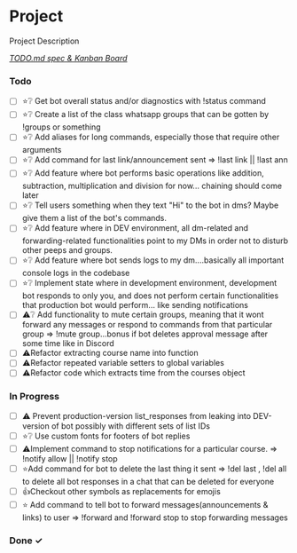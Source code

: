 # Project

Project Description

<em>[TODO.md spec & Kanban Board](https://bit.ly/3fCwKfM)</em>

### Todo

- [ ] ⭐❔ Get bot overall status and/or diagnostics with !status command  
- [ ] ⭐❔ Create a list of the class whatsapp groups that can be gotten by !groups or something  
- [ ] ⭐❔ Add aliases for long commands, especially those that require other arguments  
- [ ] ⭐❔ Add command for last link/announcement sent => !last link || !last ann  
- [ ] ⭐❔ Add feature where bot performs basic operations like addition, subtraction, multiplication and division for now... chaining should come later  
- [ ] ⭐❔ Tell users something when they text "Hi" to the bot in dms? Maybe give them a list of the bot's commands.  
- [ ] ⭐❔ Add feature where in DEV environment, all dm-related and forwarding-related functionalities point to my DMs in order not to disturb other peeps and groups.  
- [ ] ⭐❔ Add feature where bot sends logs to my dm....basically all important console logs in the codebase  
- [ ] ⭐❔ Implement state where in development environment, development bot responds to only you, and does not perform certain functionalities that production bot would perform... like sending notifications  
- [ ] ⚠️❔ Add functionality to mute certain groups, meaning that it wont forward any messages or respond to commands from that particular group => !mute group...bonus if bot deletes approval message after some time like in Discord  
- [ ] ⚠️Refactor extracting course name into function  
- [ ] ⚠️Refactor repeated variable setters to global variables  
- [ ] ⚠️Refactor code which extracts time from the courses object  

### In Progress

- [ ] ⚠️ Prevent production-version list_responses from leaking into DEV-version of bot possibly with different sets of list IDs  
- [ ] ⭐❔ Use custom fonts for footers of bot replies  
- [ ] ⚠️Implement command to stop notifications for a particular course. => !notify allow <course> || !notify stop <course>  
- [ ] ⭐Add command for bot to delete the last thing it sent => !del last , !del all to delete all bot responses in a chat that can be deleted for everyone  
- [ ] 👍Checkout other symbols as replacements for emojis  
- [ ] ⭐ Add command to tell bot to forward messages(announcements & links) to user => !forward and !forward stop to stop forwarding messages  

### Done ✓


